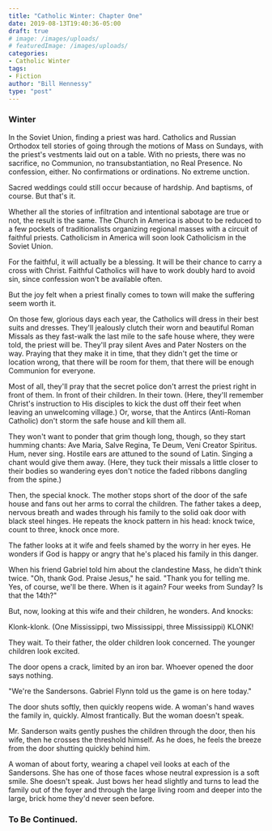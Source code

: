 ```yaml
---
title: "Catholic Winter: Chapter One"
date: 2019-08-13T19:40:36-05:00
draft: true
# image: /images/uploads/
# featuredImage: /images/uploads/
categories:
- Catholic Winter
tags:
- Fiction
author: "Bill Hennessy"
type: "post"
---
```


### Winter

In the Soviet Union, finding a priest was hard. Catholics and Russian Orthodox tell stories of going through the motions of Mass on Sundays, with the priest's vestments laid out on a table. With no priests, there was no sacrifice, no Communion, no transubstantiation, no Real Presence. No confession, either. No confirmations or ordinations. No extreme unction. 

Sacred weddings could still occur because of hardship. And baptisms, of course. But that's it. 

Whether all the stories of infiltration and intentional sabotage are true or not, the result is the same. The Church in America is about to be reduced to a few pockets of traditionalists organizing regional masses with a circuit of faithful priests. Catholicism in America will soon look Catholicism in the Soviet Union. 

For the faithful, it will actually be a blessing. It will be their chance to carry a cross with Christ. Faithful Catholics will have to work doubly hard to avoid sin, since confession won't be available often. 

But the joy felt when a priest finally comes to town will make the suffering seem worth it. 

On those few, glorious days each year, the Catholics will dress in their best suits and dresses. They'll jealously clutch their worn and beautiful Roman Missals as they fast-walk the last mile to the safe house where, they were told, the priest will be. They'll pray silent Aves and Pater Nosters on the way. Praying that they make it in time, that they didn't get the time or location wrong, that there will be room for them, that there will be enough Communion for everyone. 

Most of all, they'll pray that the secret police don't arrest the priest right in front of them. In front of their children. In their town. (Here, they'll remember Christ's instruction to His disciples to kick the dust off their feet when leaving an unwelcoming village.) Or, worse, that the Antircs (Anti-Roman Catholic) don't storm the safe house and kill them all. 

They won't want to ponder that grim though long, though, so they start humming chants: Ave Maria, Salve Regina, Te Deum, Veni Creator Spiritus. Hum, never sing. Hostile ears are attuned to the sound of Latin. Singing a chant would give them away. (Here, they tuck their missals a little closer to their bodies so wandering eyes don't notice the faded ribbons dangling from the spine.)

Then, the special knock. The mother stops short of the door of the safe house and fans out her arms to corral the children. The father takes a deep, nervous breath and wades through his family to the solid oak door with black steel hinges. He repeats the knock pattern in his head: knock twice, count to three, knock once more. 

The father looks at it wife and feels shamed by the worry in her eyes. He wonders if God is happy or angry that he's placed his family in this danger. 

When his friend Gabriel told him about the clandestine Mass, he didn't think twice. "Oh, thank God. Praise Jesus," he said. "Thank you for telling me. Yes, of course, we'll be there. When is it again? Four weeks from Sunday? Is that the 14th?"

But, now, looking at this wife and their children, he wonders. And knocks:

Klonk-klonk. (One Mississippi, two Mississippi, three Mississippi) KLONK!

They wait. To their father, the older children look concerned. The younger children look excited. 

The door opens a crack, limited by an iron bar. Whoever opened the door says nothing. 

"We're the Sandersons. Gabriel Flynn told us the game is on here today." 

The door shuts softly, then quickly reopens wide. A woman's hand  waves the family in, quickly. Almost frantically. But the woman doesn't speak. 

Mr. Sanderson waits gently pushes the children through the door, then his wife, then he crosses the threshold himself. As he does, he feels the breeze from the door shutting quickly behind him. 

A woman of about forty, wearing a chapel veil looks at each of the Sandersons. She has one of those faces whose neutral expression is a soft smile. She doesn't speak. Just bows her head slightly and turns to lead the family out of the foyer and through the large living room and deeper into the large, brick home they'd never seen before. 

### To Be Continued. 